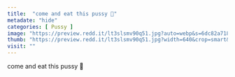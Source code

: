 ```yaml
---
title:  "come and eat this pussy 👅"
metadate: "hide"
categories: [ Pussy ]
image: "https://preview.redd.it/lt3slsmv90q51.jpg?auto=webp&s=6dc82a7185ec83205ba38c45f49d798dae2696fe"
thumb: "https://preview.redd.it/lt3slsmv90q51.jpg?width=640&crop=smart&auto=webp&s=144281f00984130a3b07c678ddb2d8e8b169cc42"
visit: ""
---
```

come and eat this pussy 👅
